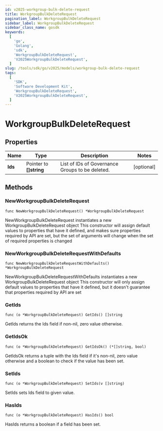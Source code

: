 ```yaml
---
id: v2025-workgroup-bulk-delete-request
title: WorkgroupBulkDeleteRequest
pagination_label: WorkgroupBulkDeleteRequest
sidebar_label: WorkgroupBulkDeleteRequest
sidebar_class_name: gosdk
keywords:
  [
    'go',
    'Golang',
    'sdk',
    'WorkgroupBulkDeleteRequest',
    'V2025WorkgroupBulkDeleteRequest',
  ]
slug: /tools/sdk/go/v2025/models/workgroup-bulk-delete-request
tags:
  [
    'SDK',
    'Software Development Kit',
    'WorkgroupBulkDeleteRequest',
    'V2025WorkgroupBulkDeleteRequest',
  ]
---
```


# WorkgroupBulkDeleteRequest

## Properties

| Name | Type | Description | Notes |
| --- | --- | --- | --- |
| **Ids** | Pointer to **[]string** | List of IDs of Governance Groups to be deleted. | [optional] |

## Methods

### NewWorkgroupBulkDeleteRequest

`func NewWorkgroupBulkDeleteRequest() *WorkgroupBulkDeleteRequest`

NewWorkgroupBulkDeleteRequest instantiates a new WorkgroupBulkDeleteRequest object This constructor will assign default values to properties that have it defined, and makes sure properties required by API are set, but the set of arguments will change when the set of required properties is changed

### NewWorkgroupBulkDeleteRequestWithDefaults

`func NewWorkgroupBulkDeleteRequestWithDefaults() *WorkgroupBulkDeleteRequest`

NewWorkgroupBulkDeleteRequestWithDefaults instantiates a new WorkgroupBulkDeleteRequest object This constructor will only assign default values to properties that have it defined, but it doesn't guarantee that properties required by API are set

### GetIds

`func (o *WorkgroupBulkDeleteRequest) GetIds() []string`

GetIds returns the Ids field if non-nil, zero value otherwise.

### GetIdsOk

`func (o *WorkgroupBulkDeleteRequest) GetIdsOk() (*[]string, bool)`

GetIdsOk returns a tuple with the Ids field if it's non-nil, zero value otherwise and a boolean to check if the value has been set.

### SetIds

`func (o *WorkgroupBulkDeleteRequest) SetIds(v []string)`

SetIds sets Ids field to given value.

### HasIds

`func (o *WorkgroupBulkDeleteRequest) HasIds() bool`

HasIds returns a boolean if a field has been set.
